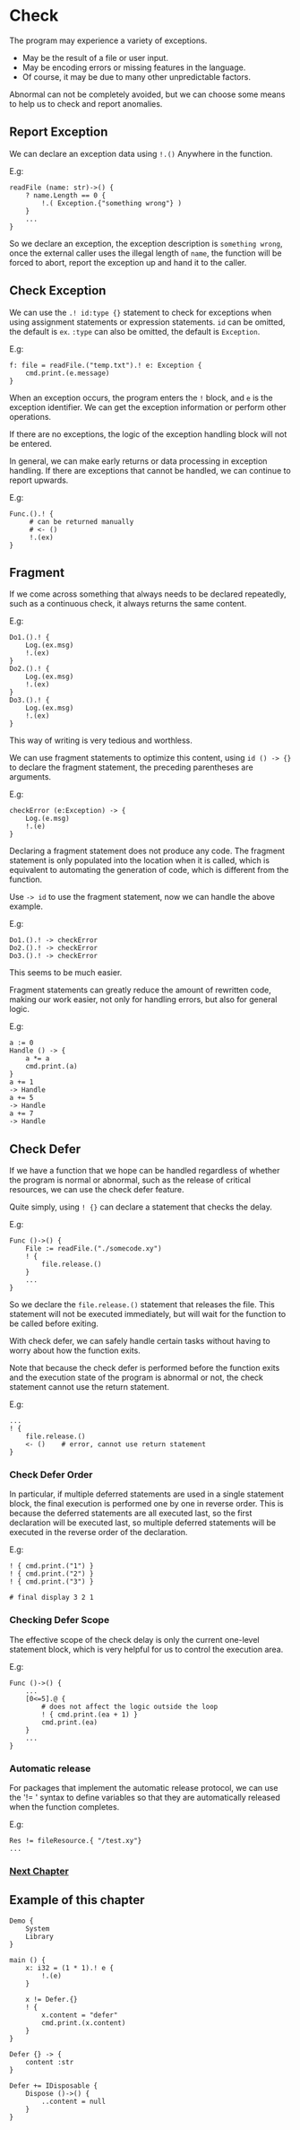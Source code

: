 # Check
The program may experience a variety of exceptions.

- May be the result of a file or user input.
- May be encoding errors or missing features in the language.
- Of course, it may be due to many other unpredictable factors.

Abnormal can not be completely avoided, but we can choose some means to help us to check and report anomalies.

## Report Exception
We can declare an exception data using `!.()` Anywhere in the function.

E.g:
```
readFile (name: str)->() {
    ? name.Length == 0 {
        !.( Exception.{"something wrong"} )
    }
    ...
}
```
So we declare an exception, the exception description is `something wrong`, once the external caller uses the illegal length of `name`, the function will be forced to abort, report the exception up and hand it to the caller.
## Check Exception
We can use the `.! id:type {}` statement to check for exceptions when using assignment statements or expression statements.
`id` can be omitted, the default is `ex`.
`:type` can also be omitted, the default is `Exception`.

E.g:
```
f: file = readFile.("temp.txt").! e: Exception {
    cmd.print.(e.message)
}
```
When an exception occurs, the program enters the `!` block, and `e` is the exception identifier. We can get the exception information or perform other operations.

If there are no exceptions, the logic of the exception handling block will not be entered.

In general, we can make early returns or data processing in exception handling. If there are exceptions that cannot be handled, we can continue to report upwards.

E.g:
```
Func.().! {
     # can be returned manually
     # <- ()
     !.(ex)
}
```
## Fragment
If we come across something that always needs to be declared repeatedly, such as a continuous check, it always returns the same content.

E.g:
```
Do1.().! {
    Log.(ex.msg)
    !.(ex)
}
Do2.().! {
    Log.(ex.msg)
    !.(ex)
}
Do3.().! {
    Log.(ex.msg)
    !.(ex)
}
```

This way of writing is very tedious and worthless.

We can use fragment statements to optimize this content, using `id () -> {}` to declare the fragment statement, the preceding parentheses are arguments.

E.g:
```
checkError (e:Exception) -> {
    Log.(e.msg)
    !.(e)
}
```

Declaring a fragment statement does not produce any code. The fragment statement is only populated into the location when it is called, which is equivalent to automating the generation of code, which is different from the function.

Use `-> id` to use the fragment statement, now we can handle the above example.

E.g:
```
Do1.().! -> checkError
Do2.().! -> checkError
Do3.().! -> checkError
```

This seems to be much easier.

Fragment statements can greatly reduce the amount of rewritten code, making our work easier, not only for handling errors, but also for general logic.

E.g:
```
a := 0
Handle () -> {
    a *= a
    cmd.print.(a)
}
a += 1
-> Handle
a += 5
-> Handle
a += 7
-> Handle
```

## Check Defer
If we have a function that we hope can be handled regardless of whether the program is normal or abnormal, such as the release of critical resources, we can use the check defer feature.

Quite simply, using `! {}` can declare a statement that checks the delay.

E.g:
```
Func ()->() {
    File := readFile.("./somecode.xy")
    ! {
        file.release.()
    }
    ...
}
```
So we declare the `file.release.()` statement that releases the file. This statement will not be executed immediately, but will wait for the function to be called before exiting.

With check defer, we can safely handle certain tasks without having to worry about how the function exits.

Note that because the check defer is performed before the function exits and the execution state of the program is abnormal or not, the check statement cannot use the return statement.

E.g:
```
...
! {
    file.release.()
    <- ()    # error, cannot use return statement
}
```

### Check Defer Order
In particular, if multiple deferred statements are used in a single statement block, the final execution is performed one by one in reverse order. This is because the deferred statements are all executed last, so the first declaration will be executed last, so multiple deferred statements will be executed in the reverse order of the declaration.

E.g:
```
! { cmd.print.("1") }
! { cmd.print.("2") }
! { cmd.print.("3") }

# final display 3 2 1
```

### Checking Defer Scope
The effective scope of the check delay is only the current one-level statement block, which is very helpful for us to control the execution area.

E.g:
```
Func ()->() {
    ...
    [0<=5].@ {
        # does not affect the logic outside the loop
        ! { cmd.print.(ea + 1) }
        cmd.print.(ea)
    }
    ...
}
```

### Automatic release
For packages that implement the automatic release protocol, we can use the '!= ' syntax to define variables so that they are automatically released when the function completes.

E.g:
``` 
Res != fileResource.{ "/test.xy"}
...
```

### [Next Chapter](asynchronous.md)

## Example of this chapter
```
Demo {
    System
    Library
}

main () {
    x: i32 = (1 * 1).! e {
        !.(e)
    }

    x != Defer.{}
    ! {
        x.content = "defer"
        cmd.print.(x.content)
    }
}

Defer {} -> {
    content :str
}

Defer += IDisposable {
    Dispose ()->() {
        ..content = null
    }
}
```